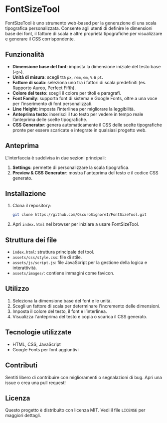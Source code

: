 # FontSizeTool

FontSizeTool è uno strumento web-based per la generazione di una scala tipografica personalizzata. Consente agli utenti di definire le dimensioni base dei font, il fattore di scala e altre proprietà tipografiche per visualizzare e generare il CSS corrispondente.

## Funzionalità

- **Dimensione base del font**: imposta la dimensione iniziale del testo base (`<p>`).
- **Unità di misura**: scegli tra `px`, `rem`, `em`, `%` e `pt`.
- **Fattore di scala**: seleziona uno tra i fattori di scala predefiniti (es. Rapporto Aureo, Perfect Fifth).
- **Colore del testo**: scegli il colore per titoli e paragrafi.
- **Font Family**: supporta font di sistema e Google Fonts, oltre a una voce per l’inserimento di font personalizzati.
- **Line Height**: imposta l’interlinea per migliorare la leggibilità.
- **Anteprima testo**: inserisci il tuo testo per vedere in tempo reale l’anteprima delle scelte tipografiche.
- **CSS Generator**: genera automaticamente il CSS delle scelte tipografiche pronte per essere scaricate e integrate in qualsiasi progetto web.

## Anteprima

L'interfaccia è suddivisa in due sezioni principali:

1. **Settings**: permette di personalizzare la scala tipografica.
2. **Preview & CSS Generator**: mostra l'anteprima del testo e il codice CSS generato.

## Installazione

1. Clona il repository:
   ```bash
   git clone https://github.com/OscuroSignoreI/FontSizeTool.git
   ```
2. Apri `index.html` nel browser per iniziare a usare FontSizeTool.

## Struttura dei file

- `index.html`: struttura principale del tool.
- `assets/css/style.css`: file di stile.
- `assets/js/script.js`: file JavaScript per la gestione della logica e interattività.
- `assets/images/`: contiene immagini come favicon.

## Utilizzo

1. Seleziona la dimensione base del font e le unità.
2. Scegli un fattore di scala per determinare l'incremento delle dimensioni.
3. Imposta il colore del testo, il font e l’interlinea.
4. Visualizza l'anteprima del testo e copia o scarica il CSS generato.

## Tecnologie utilizzate

- HTML, CSS, JavaScript
- Google Fonts per font aggiuntivi

## Contributi

Sentiti libero di contribuire con miglioramenti o segnalazioni di bug. Apri una issue o crea una pull request!

## Licenza

Questo progetto è distribuito con licenza MIT. Vedi il file `LICENSE` per maggiori dettagli.
